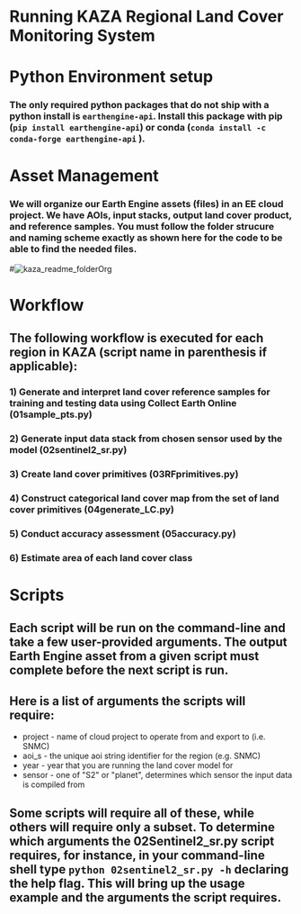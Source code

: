 # Running KAZA Regional Land Cover Monitoring System

# Python Environment setup

### The only required python packages that do not ship with a python install is `earthengine-api`. Install this package with pip (`pip install earthengine-api`) or conda (`conda install -c conda-forge earthengine-api` ).

#
# Asset Management
### We will organize our Earth Engine assets (files) in an EE cloud project. We have AOIs, input stacks, output land cover product, and reference samples. You must follow the folder strucure and naming scheme exactly as shown here for the code to be able to find the needed files. 

#![kaza_readme_folderOrg](https://user-images.githubusercontent.com/51868526/183120715-58a6c92d-79fe-4345-9e26-c821978fa485.JPG)

# Workflow

## The following workflow is executed for each region in KAZA (script name in parenthesis if applicable):
### 1) Generate and interpret land cover reference samples for training and testing data using Collect Earth Online (01sample_pts.py)
### 2) Generate input data stack from chosen sensor used by the model (02sentinel2_sr.py)
### 3) Create land cover primitives (03RFprimitives.py)
### 4) Construct categorical land cover map from the set of land cover primitives (04generate_LC.py)
### 5) Conduct accuracy assessment (05accuracy.py)
### 6) Estimate area of each land cover class
#
# Scripts

## Each script will be run on the command-line and take a few user-provided arguments. The output Earth Engine asset from a given script must complete before the next script is run.

## Here is a list of arguments the scripts will require:
* project - name of cloud project to operate from and export to (i.e. SNMC)
* aoi_s - the unique aoi string identifier for the region (e.g. SNMC)
* year - year that you are running the land cover model for
* sensor - one of "S2" or "planet", determines which sensor the input data is compiled from

## Some scripts will require all of these, while others will require only a subset. To determine which arguments the 02Sentinel2_sr.py script requires, for instance, in your command-line shell type `python 02sentinel2_sr.py -h` declaring the help flag. This will bring up the usage example and the arguments the script requires.

